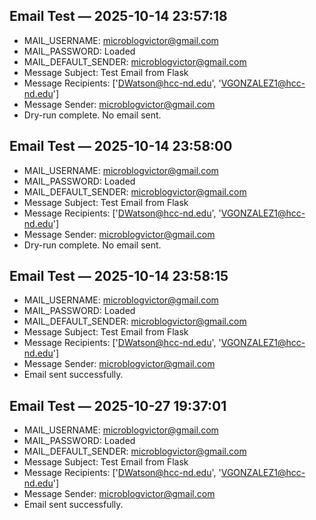 
## Email Test — 2025-10-14 23:57:18
- MAIL_USERNAME: microblogvictor@gmail.com
- MAIL_PASSWORD:  Loaded
- MAIL_DEFAULT_SENDER: microblogvictor@gmail.com
- Message Subject: Test Email from Flask
- Message Recipients: ['DWatson@hcc-nd.edu', 'VGONZALEZ1@hcc-nd.edu']
- Message Sender: microblogvictor@gmail.com
-  Dry-run complete. No email sent.

## Email Test — 2025-10-14 23:58:00
- MAIL_USERNAME: microblogvictor@gmail.com
- MAIL_PASSWORD:  Loaded
- MAIL_DEFAULT_SENDER: microblogvictor@gmail.com
- Message Subject: Test Email from Flask
- Message Recipients: ['DWatson@hcc-nd.edu', 'VGONZALEZ1@hcc-nd.edu']
- Message Sender: microblogvictor@gmail.com
-  Dry-run complete. No email sent.

## Email Test — 2025-10-14 23:58:15
- MAIL_USERNAME: microblogvictor@gmail.com
- MAIL_PASSWORD:  Loaded
- MAIL_DEFAULT_SENDER: microblogvictor@gmail.com
- Message Subject: Test Email from Flask
- Message Recipients: ['DWatson@hcc-nd.edu', 'VGONZALEZ1@hcc-nd.edu']
- Message Sender: microblogvictor@gmail.com
-  Email sent successfully.

## Email Test — 2025-10-27 19:37:01
- MAIL_USERNAME: microblogvictor@gmail.com
- MAIL_PASSWORD:  Loaded
- MAIL_DEFAULT_SENDER: microblogvictor@gmail.com
- Message Subject: Test Email from Flask
- Message Recipients: ['DWatson@hcc-nd.edu', 'VGONZALEZ1@hcc-nd.edu']
- Message Sender: microblogvictor@gmail.com
-  Email sent successfully.
